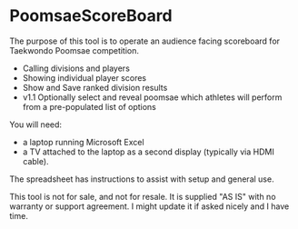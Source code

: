 # PoomsaeScoreBoard

The purpose of this tool is to operate an audience facing scoreboard for Taekwondo Poomsae competition.
 - Calling divisions and players
 - Showing individual player scores
 - Show and Save ranked division results
 - v1.1 Optionally select and reveal poomsae which athletes will perform from a pre-populated list of options

You will need:
 - a laptop running Microsoft Excel
 - a TV attached to the laptop as a second display (typically via HDMI cable).

The spreadsheet has instructions to assist with setup and general use.

This tool is not for sale, and not for resale. It is supplied "AS IS" with no warranty or support agreement. 
I might update it if asked nicely and I have time.
